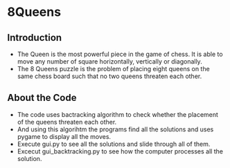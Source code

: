 # 8Queens
## Introduction
* The Queen is the most powerful piece in the game of chess. It is able to move any number of square horizontally, vertically or diagonally.
* The 8 Queens puzzle is the problem of placing eight queens on the same chess board such that no two queens threaten each other.
## About the Code
* The code uses bactracking algorithm to check whether the placement of the queens threaten each other.
* And using this algorihtm the programs find all the solutions and uses pygame to display all the moves.
* Execute gui.py to see all the solutions and slide through all of them.
* Excecut gui_backtracking.py to see how the computer processes all the solution.
